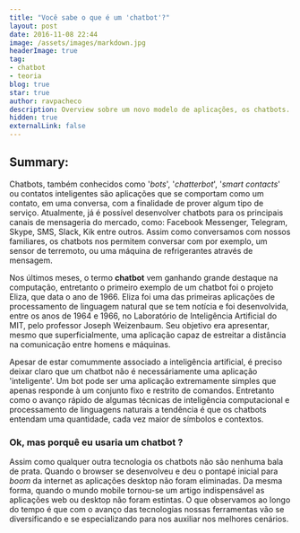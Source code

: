 ```yaml
---
title: "Você sabe o que é um 'chatbot'?"
layout: post
date: 2016-11-08 22:44
image: /assets/images/markdown.jpg
headerImage: true
tag:
- chatbot
- teoria
blog: true
star: true
author: ravpacheco
description: Overview sobre um novo modelo de aplicações, os chatbots.
hidden: true
externalLink: false
---
```


## Summary:

Chatbots, também conhecidos como '*bots*', '*chatterbot*', '*smart contacts*' ou contatos inteligentes 
são aplicações que se comportam como um contato, em uma conversa, com a finalidade de prover algum 
tipo de serviço. Atualmente, já é possível desenvolver chatbots para os principais canais de mensageria do mercado, 
como: Facebook Messenger, Telegram, Skype, SMS, Slack, Kik entre outros. Assim como conversamos com nossos familiares, os chatbots nos permitem conversar com por exemplo, 
um sensor de terremoto, ou uma máquina de refrigerantes através de mensagem.

Nos últimos meses, o termo **chatbot** vem ganhando grande destaque na computação, entretanto o primeiro exemplo de 
um chatbot foi o projeto Eliza, que data o ano de 1966. Eliza foi uma das primeiras aplicações de processamento de linguagem natural que se tem notícia e foi desenvolvida, 
entre os anos de 1964 e 1966, no Laboratório de Inteligência Artificial do MIT, pelo professor Joseph Weizenbaum. Seu objetivo era 
apresentar, mesmo que superficialmente, uma aplicação capaz de estreitar a distância na comunicação entre homens e máquinas. 

Apesar de estar comummente associado a inteligência artificial, é preciso deixar claro que um chatbot não é necessáriamente uma aplicação 'inteligente'. Um bot 
pode ser uma aplicação extremamente simples que apenas responde à um conjunto fixo e restrito de comandos. 
Entretanto como o avanço rápido de algumas técnicas de inteligência computacional e processamento de linguagens naturais a tendência é que os chatbots entendam uma 
quantidade, cada vez maior de símbolos e contextos.

### Ok, mas porquê eu usaria um chatbot ?

Assim como qualquer outra tecnologia os chatbots não são nenhuma bala de prata. Quando o browser se desenvolveu e deu o pontapé 
inicial para *boom* da internet as aplicações desktop não foram eliminadas. Da mesma forma, quando o mundo mobile tornou-se um artigo indispensável
as aplicações web ou desktop não foram estintas. O que observamos ao longo do tempo é que com o avanço das tecnologias nossas ferramentas vão se diversificando 
e se especializando para nos auxiliar nos melhores cenários.

     

[1]: http://daringfireball.net/projects/markdown/
[2]: http://www.fileformat.info/info/unicode/char/2163/index.htm
[3]: http://www.markitdown.net/
[4]: http://daringfireball.net/projects/markdown/basics
[5]: http://daringfireball.net/projects/markdown/syntax
[6]: http://kune.fr/wp-content/uploads/2013/10/ghost-blog.jpg
